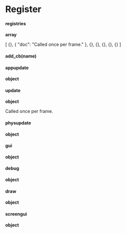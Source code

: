 # Register
#### registries
**array**

[
 {},
 {
  "doc": "Called once per frame."
 },
 {},
 {},
 {},
 {},
 {}
]

#### add_cb(name)



#### appupdate
**object**



#### update
**object**

Called once per frame.

#### physupdate
**object**



#### gui
**object**



#### debug
**object**



#### draw
**object**



#### screengui
**object**




